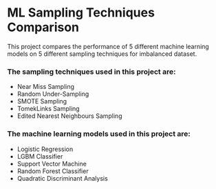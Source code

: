# ML Sampling Techniques Comparison

This project compares the performance of 5 different machine learning models on 5 different sampling techniques for imbalanced dataset. 

### The sampling techniques used in this project are:

- Near Miss Sampling
- Random Under-Sampling
- SMOTE Sampling
- TomekLinks Sampling
- Edited Nearest Neighbours Sampling

### The machine learning models used in this project are:

- Logistic Regression
- LGBM Classifier
- Support Vector Machine
- Random Forest Classifier
- Quadratic Discriminant Analysis

